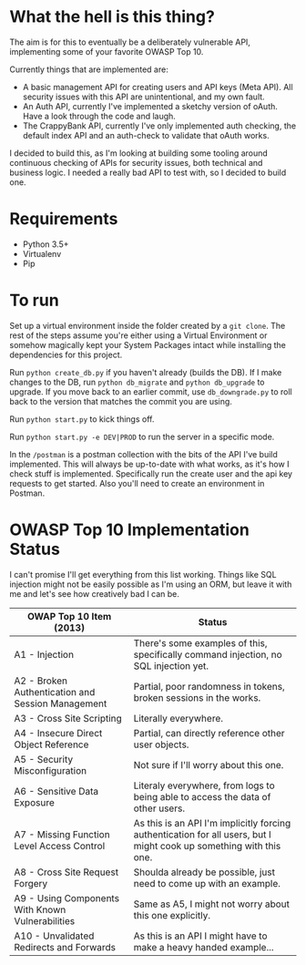 What the hell is this thing?
============================

The aim is for this to eventually be a deliberately vulnerable API, implementing some of your favorite OWASP Top 10.

Currently things that are implemented are:

* A basic management API for creating users and API keys (Meta API). All security issues with this API are unintentional, and my own fault.
* An Auth API, currently I've implemented a sketchy version of oAuth. Have a look through the code and laugh.
* The CrappyBank API, currently I've only implemented auth checking, the default index API and an auth-check to validate that oAuth works.

I decided to build this, as I'm looking at building some tooling around continuous checking of APIs for security issues, both technical and business logic. I needed a really bad API to test with, so I decided to build one.


Requirements
============

* Python 3.5+
* Virtualenv
* Pip

To run
======

Set up a virtual environment inside the folder created by a `git clone`. The rest of the steps assume you're either using a Virtual Environment or somehow magically kept your System Packages intact while installing the dependencies for this project.

Run `python create_db.py` if you haven't already (builds the DB). If I make changes to the DB, run `python db_migrate` and `python db_upgrade` to upgrade. If you move back to an earlier commit, use `db_downgrade.py` to roll back to the version that matches the commit you are using.

Run `python start.py` to kick things off.

Run `python start.py -e DEV|PROD` to run the server in a specific mode.

In the `/postman` is a postman collection with the bits of the API I've build implemented. This will always be up-to-date with what works, as it's how I check stuff is implemented. Specifically run the create user and the api key requests to get started. Also you'll need to create an environment in Postman.

OWASP Top 10 Implementation Status
==================================

I can't promise I'll get everything from this list working. Things like SQL injection might not be easily possible as I'm using an ORM, but leave it with me and let's see how creatively bad I can be.

| OWAP Top 10 Item (2013) | Status |
| --- | --- |
| A1 - Injection | There's some examples of this, specifically command injection, no SQL injection yet. |
| A2 - Broken Authentication and Session Management | Partial, poor randomness in tokens, broken sessions in the works. |
| A3 - Cross Site Scripting | Literally everywhere. |
| A4 - Insecure Direct Object Reference | Partial, can directly reference other user objects. |
| A5 - Security Misconfiguration | Not sure if I'll worry about this one. |
| A6 - Sensitive Data Exposure | Literaly everywhere, from logs to being able to access the data of other users. |
| A7 - Missing Function Level Access Control | As this is an API I'm implicitly forcing authentication for all users, but I might cook up something with this one. |
| A8 - Cross Site Request Forgery | Shoulda already be possible, just need to come up with an example. |
| A9 - Using Components With Known Vulnerabilities | Same as A5, I might not worry about this one explicitly. |
| A10 - Unvalidated Redirects and Forwards | As this is an API I might have to make a heavy handed example... |
